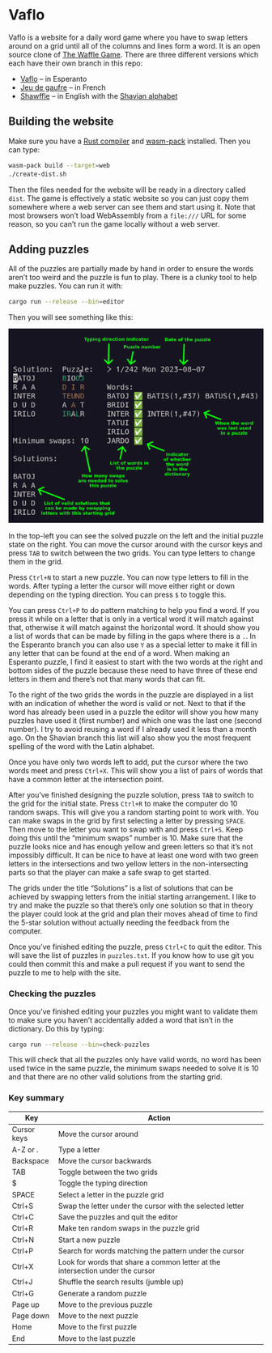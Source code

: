 # Vaflo

Vaflo is a website for a daily word game where you have to swap letters around on a grid until all of the columns and lines form a word. It is an open source clone of [The Waffle Game](https://wafflegame.net). There are three different versions which each have their own branch in this repo:

* [Vaflo](https://vaflo.net) – in Esperanto
* [Jeu de gaufre](https://jeudegaufre.fr) – in French
* [Shawffle](https://shawffle.busydoingnothing.co.uk) – in English with the [Shavian alphabet](https://shavian.info)

## Building the website

Make sure you have a [Rust compiler](https://rustup.rs/) and [wasm-pack](https://rustwasm.github.io/wasm-pack/installer/) installed. Then you can type:

```bash
wasm-pack build --target=web
./create-dist.sh
```

Then the files needed for the website will be ready in a directory called `dist`. The game is effectively a static website so you can just copy them somewhere where a web server can see them and start using it. Note that most browsers won’t load WebAssembly from a `file:///` URL for some reason, so you can’t run the game locally without a web server.

## Adding puzzles

All of the puzzles are partially made by hand in order to ensure the words aren’t too weird and the puzzle is fun to play. There is a clunky tool to help make puzzles. You can run it with:

```bash
cargo run --release --bin=editor
```

Then you will see something like this:

![Screenshot of the editor](editor-screenshot.png)

In the top-left you can see the solved puzzle on the left and the initial puzzle state on the right. You can move the cursor around with the cursor keys and press `TAB` to switch between the two grids. You can type letters to change them in the grid.

Press `Ctrl+N` to start a new puzzle. You can now type letters to fill in the words. After typing a letter the cursor will move either right or down depending on the typing direction. You can press `$` to toggle this.

You can press `Ctrl+P` to do pattern matching to help you find a word. If you press it while on a letter that is only in a vertical word it will match against that, otherwise it will match against the horizontal word. It should show you a list of words that can be made by filling in the gaps where there is a `.`. In the Esperanto branch you can also use `Y` as a special letter to make it fill in any letter that can be found at the end of a word. When making an Esperanto puzzle, I find it easiest to start with the two words at the right and bottom sides of the puzzle because these need to have three of these end letters in them and there’s not that many words that can fit.

To the right of the two grids the words in the puzzle are displayed in a list with an indication of whether the word is valid or not. Next to that if the word has already been used in a puzzle the editor will show you how many puzzles have used it (first number) and which one was the last one (second number). I try to avoid reusing a word if I already used it less than a month ago. On the Shavian branch this list will also show you the most frequent spelling of the word with the Latin alphabet.

Once you have only two words left to add, put the cursor where the two words meet and press `Ctrl+X`. This will show you a list of pairs of words that have a common letter at the intersection point.

After you’ve finished designing the puzzle solution, press `TAB` to switch to the grid for the initial state. Press `Ctrl+R` to make the computer do 10 random swaps. This will give you a random starting point to work with. You can make swaps in the grid by first selecting a letter by pressing `SPACE`. Then move to the letter you want to swap with and press `Ctrl+S`. Keep doing this until the “minimum swaps” number is 10. Make sure that the puzzle looks nice and has enough yellow and green letters so that it’s not impossibly difficult. It can be nice to have at least one word with two green letters in the intersections and two yellow letters in the non-intersecting parts so that the player can make a safe swap to get started.

The grids under the title “Solutions” is a list of solutions that can be achieved by swapping letters from the initial starting arrangement. I like to try and make the puzzle so that there’s only one solution so that in theory the player could look at the grid and plan their moves ahead of time to find the 5-star solution without actually needing the feedback from the computer.

Once you’ve finished editing the puzzle, press `Ctrl+C` to quit the editor. This will save the list of puzzles in `puzzles.txt`. If you know how to use git you could then commit this and make a pull request if you want to send the puzzle to me to help with the site.

### Checking the puzzles

Once you’ve finished editing your puzzles you might want to validate them to make sure you haven’t accidentally added a word that isn’t in the dictionary. Do this by typing:

```bash
cargo run --release --bin=check-puzzles
```

This will check that all the puzzles only have valid words, no word has been used twice in the same puzzle, the minimum swaps needed to solve it is 10 and that there are no other valid solutions from the starting grid.

### Key summary

| Key         | Action |
|-------------|--------|
| Cursor keys | Move the cursor around |
| A-Z or .    | Type a letter |
| Backspace   | Move the cursor backwards |
| TAB         | Toggle between the two grids |
| $           | Toggle the typing direction |
| SPACE       | Select a letter in the puzzle grid |
| Ctrl+S      | Swap the letter under the cursor with the selected letter |
| Ctrl+C      | Save the puzzles and quit the editor |
| Ctrl+R      | Make ten random swaps in the puzzle grid |
| Ctrl+N      | Start a new puzzle |
| Ctrl+P      | Search for words matching the pattern under the cursor |
| Ctrl+X      | Look for words that share a common letter at the intersection under the cursor |
| Ctrl+J      | Shuffle the search results (jumble up) |
| Ctrl+G      | Generate a random puzzle |
| Page up     | Move to the previous puzzle |
| Page down   | Move to the next puzzle |
| Home        | Move to the first puzzle |
| End         | Move to the last puzzle |
